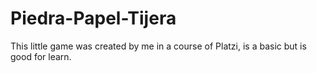 # Piedra-Papel-Tijera
This little game was created by me in a course of Platzi, is a basic but is good for learn.
